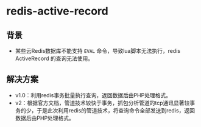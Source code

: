 # redis-active-record
## 背景

- 某些云Redis数据库不能支持 `EVAL` 命令，导致lua脚本无法执行，redis ActiveRecord 的查询无法使用。

## 解决方案

- v1.0：利用redis事务批量执行查询，返回数据后由PHP处理格式。
- v2：根据官方文档，管道技术较快于事务，抓包分析管道的tcp通讯显著较事务的少，于是此次利用redis的管道技术，将查询命令全部发送到redis，返回数据后由PHP处理格式。

